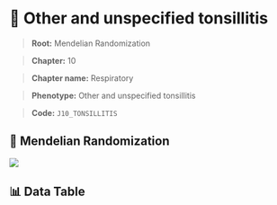 # 🧪 Other and unspecified tonsillitis

> **Root:** Mendelian Randomization

> **Chapter:** 10  

> **Chapter name:** Respiratory

> **Phenotype:** Other and unspecified tonsillitis  

> **Code:** `J10_TONSILLITIS`

## 🧬 Mendelian Randomization  

<img src="/MR/Figures/Forward/J10_TONSILLITIS.png"/>

## 📊 Data Table

<CsvTableMRF src="/MR_Data/Forward/J10_TONSILLITIS.csv"/>
